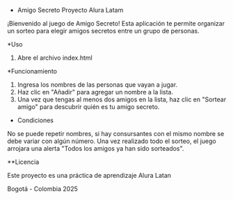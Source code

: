 * Amigo Secreto Proyecto Alura Latam

¡Bienvenido al juego de Amigo Secreto! Esta aplicación te permite organizar un sorteo para elegir amigos secretos entre un grupo de personas.

*Uso

1. Abre el archivo index.html

*Funcionamiento

1. Ingresa los nombres de las personas que vayan a jugar.
2. Haz clic en "Añadir" para agregar un nombre a la lista.
3. Una vez que tengas al menos dos amigos en la lista, haz clic en "Sortear amigo" para descubrir quién es tu amigo secreto.




* Condiciones

No se puede repetir nombres, si hay consursantes con el mismo nombre se debe variar con algún número.
Una vez realizado todo el sorteo, el juego arrojara una alerta "Todos los amigos ya han sido sorteados".

**Licencia

Este proyecto es una práctica de aprendizaje Alura Latan

Bogotá - Colombia 2025

